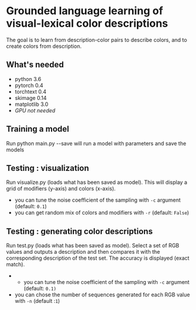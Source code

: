 # Grounded language learning of visual-lexical color descriptions
The goal is to learn from description-color pairs to describe colors, and to create colors from description.

## What's needed
 - python 3.6
 - pytorch 0.4
 - torchtext 0.4
 - skimage 0.14
 - matplotlib 3.0
 - _GPU not needed_

## Training a model
Run python main.py --save will run a model with parameters and save the models


## Testing : visualization
Run visualize.py (loads what has been saved as model).
This will display a grid of modifiers (y-axis) and colors (x-axis).

 - you can tune the noise coefficient of the sampling with `-c` argument (default: `0.1`)
 - you can get random mix of colors and modifiers with `-r` (default: `False`)

## Testing : generating color descriptions

Run test.py (loads what has been saved as model).
Select a set of RGB values and outputs a description and then compares it with the corresponding description of the test set.
The accuracy is displayed (exact match).

 -  - you can tune the noise coefficient of the sampling with `-c` argument (default: `0.1)`
 - you can chose the number of sequences generated for each RGB value with `-n` (default :`1`)
